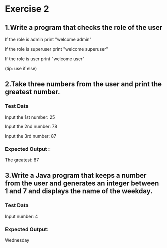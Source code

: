 
# Exercise 2


## 1.Write a program that checks the role of the user
If the role is admin print "welcome admin"

If the role is superuser print "welcome superuser"

If the role is user print "welcome user"
 
(tip: use if else)


## 2.Take three numbers from the user and print the greatest number.  
### Test Data
Input the 1st number: 25

Input the 2nd number: 78

Input the 3rd number: 87
### Expected Output :
The greatest: 87



## 3.Write a Java program that keeps a number from the user and generates an integer between 1 and 7 and displays the name of the weekday. 
### Test Data
Input number: 4
### Expected Output:
Wednesday






